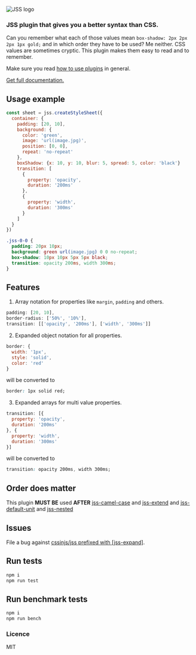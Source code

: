 ![JSS logo](https://avatars1.githubusercontent.com/u/9503099?v=3&s=60)

### JSS plugin that gives you a better syntax than CSS.

Can you remember what each of those values mean `box-shadow: 2px 2px 2px 1px gold;` and in which order they have to be used? Me neither. CSS values are sometimes cryptic. This plugin makes them easy to read and to remember.

Make sure you read [how to use
plugins](https://github.com/cssinjs/jss/blob/master/docs/setup.md#setup-with-plugins)
in general.

[Get full documentation.](https://github.com/cssinjs/jss-expand/blob/master/docs/index.md)

## Usage example
```javascript
const sheet = jss.createStyleSheet({
  container: {
    padding: [20, 10],
    background: {
      color: 'green',
      image: 'url(image.jpg)',
      position: [0, 0],
      repeat: 'no-repeat'
    },
    boxShadow: {x: 10, y: 10, blur: 5, spread: 5, color: 'black'}
    transition: [
      {
        property: 'opacity',
        duration: '200ms'
      },
      {
        property: 'width',
        duration: '300ms'
      }
    ]
  }
})
```
```css
.jss-0-0 {
  padding: 20px 10px;
  background: green url(image.jpg) 0 0 no-repeat;
  box-shadow: 10px 10px 5px 5px black;
  transition: opacity 200ms, width 300ms;
}
```
## Features

1. Array notation for properties like `margin`, `padding` and others.

  ```javascript
  padding: [20, 10],
  border-radius: ['50%', '10%'],
  transition: [['opacity', '200ms'], ['width', '300ms']]
  ```

2. Expanded object notation for all properties.

  ```javascript
  border: {
    width: '1px',
    style: 'solid',
    color: 'red'
  }
  ```

  will be converted to

  ```css
  border: 1px solid red;
  ```

3. Expanded arrays for multi value properties.

  ```javascript
  transition: [{
    property: 'opacity',
    duration: '200ms'
  }, {
    property: 'width',
    duration: '300ms'
  }]
  ```

  will be converted to

  ```css
  transition: opacity 200ms, width 300ms;
  ```

## Order does matter
This plugin **MUST BE** used **AFTER** [jss-camel-case](https://github.com/jsstyles/jss-camel-case) and [jss-extend](https://github.com/jsstyles/jss-extend) and [jss-default-unit](https://github.com/jsstyles/jss-default-unit) and [jss-nested](https://github.com/jsstyles/jss-nested)

## Issues

File a bug against [cssinjs/jss prefixed with \[jss-expand\]](https://github.com/cssinjs/jss/issues/new?title=[jss-expand]%20).


## Run tests
```bash
npm i
npm run test
```


## Run benchmark tests
```bash
npm i
npm run bench
```

### Licence
MIT
